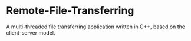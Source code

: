 # Remote-File-Transferring
A multi-threaded file transferring application written in C++, based on the client-server model.
